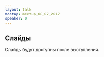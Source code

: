 ```yaml
---
layout: talk
meetup: meetup_08_07_2017
speaker: 0
---
```


## Слайды

Слайды будут доступны после выступления.

